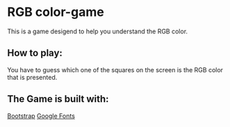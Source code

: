 # RGB color-game
This is a game desigend to help you understand the RGB color. 
## How to play:
You have to guess which one of the squares on the screen is the RGB color
that is presented.
## The Game is built with:
[Bootstrap](https://maxcdn.bootstrapcdn.com/bootstrap/3.3.7/css/bootstrap.min.css)
[Google Fonts](https://fonts.googleapis.com/css?family=Rubik:400,700)


